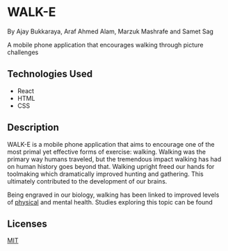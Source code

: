 WALK-E
===== 

By Ajay Bukkaraya, Araf Ahmed Alam, Marzuk Mashrafe and Samet Sag  

A mobile phone application that encourages walking through picture challenges

Technologies Used
-----

- React
- HTML
- CSS

Description
-----  

WALK-E is a mobile phone application that aims to encourage one of the most primal yet effective forms of exercise: walking. Walking was the primary way humans traveled, but the tremendous impact walking has had on human history goes beyond that. Walking upright freed our hands for toolmaking which dramatically improved hunting and gathering. This ultimately contributed to the development of our brains.

Being engraved in our biology, walking has been linked to improved levels of [physical](https://pubmed.ncbi.nlm.nih.gov/34417979/) and mental health. Studies exploring this topic can be found

<!-- documentation
examples -->

Licenses
-----
[MIT](./LICENSE)
